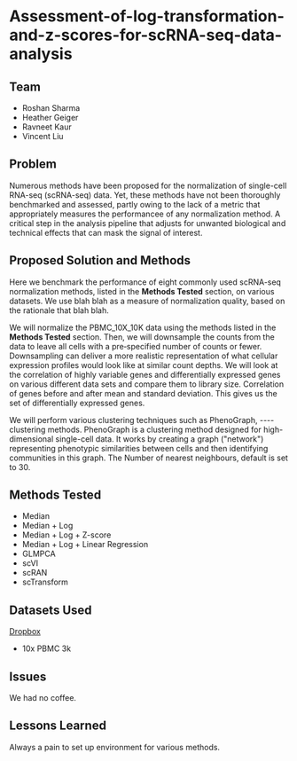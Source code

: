 # Assessment-of-log-transformation-and-z-scores-for-scRNA-seq-data-analysis

## Team
* Roshan Sharma
* Heather Geiger
* Ravneet Kaur
* Vincent Liu

## Problem
Numerous methods have been proposed for the normalization of single-cell RNA-seq (scRNA-seq) data. Yet, these methods have not been thoroughly benchmarked and assessed, partly owing to the lack of a metric that appropriately measures the performancee of any normalization method. A critical step in the analysis pipeline that adjusts for unwanted biological and technical effects that can mask the signal of interest. 

## Proposed Solution and Methods
Here we benchmark the performance of eight commonly used scRNA-seq normalization methods, listed in the **Methods Tested** section, on various datasets. We use blah blah as a measure of normalization quality, based on the rationale that blah blah.

We will normalize the PBMC_10X_10K data using the methods listed in the **Methods Tested** section. Then, we will downsample the counts from the data to leave all cells with a pre‐specified number of counts or fewer. Downsampling can deliver a more realistic representation of what cellular expression profiles would look like at similar count depths. We will look at the correlation of highly variable genes and differentially expressed genes on various different data sets and compare them to library size. Correlation of genes before and after mean and standard deviation. This gives us the set of differentially expressed genes.

We will perform various clustering techniques such as PhenoGraph, ---- clustering methods.
PhenoGraph is a clustering method designed for high-dimensional single-cell data. It works by creating a graph ("network") representing phenotypic similarities between cells and then identifying communities in this graph. The Number of nearest neighbours, default is set to 30.

## Methods Tested
* Median
* Median + Log
* Median + Log + Z-score
* Median + Log + Linear Regression
* GLMPCA
* scVI
* scRAN
* scTransform

## Datasets Used
[Dropbox](https://www.dropbox.com/sh/4uk9bdtk5t8ud7z/AAAZBJmMAw6IPt_qcaLVcCtYa?dl=0)
* 10x PBMC 3k

## Issues
We had no coffee.

## Lessons Learned
Always a pain to set up environment for various methods.
